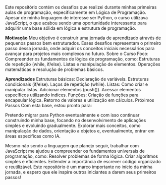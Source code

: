 Este repositório contém os desafios que realizei durante minhas primeiras aulas de programação, especificamente em Lógica de Programação. Apesar de minha linguagem de interesse ser Python, o curso utilizava JavaScript, o que acabou sendo uma oportunidade interessante para adquirir uma base sólida em lógica e estrutura de programação.

**Motivação**
Meu objetivo é construir uma jornada de aprendizado através de pequenos passos bem estruturados. Esses desafios representam o primeiro passo dessa jornada, onde adquiri os conceitos iniciais necessários para avançar para projetos mais complexos no futuro.
Sobre o Curso
Foco: Compreender os fundamentos de lógica de programação, como:
Estruturas de repetição (while, if/else).
Listas e manipulação de elementos.
Operações matemáticas e resolução de problemas básicos.

**Aprendizados**
Estruturas básicas:
Declaração de variáveis.
Estruturas condicionais (if/else).
Laços de repetição (while).
Listas:
Como criar e manipular listas.
Adicionar elementos (push()).
Acessar elementos específicos utilizando índices.
Funções:
Criação de funções para encapsular lógica.
Retorno de valores e utilização em cálculos.
Próximos Passos
Com esta base, estou pronto para:

Pretendo migrar para Python eventualmente e com  isso continuar construindo minha base, focando no desenvolvimento de aplicações simples e evoluindo gradualmente.
Explorar mais conceitos, como manipulação de dados, orientação a objetos e, eventualmente, entrar em áreas específicas como IA.


Mesmo não sendo a linguagem que planejo seguir, trabalhar com JavaScript me ajudou a compreender os fundamentos universais de programação, como:
Resolver problemas de forma lógica.
Criar algoritmos simples e eficientes.
Entender a importância de escrever código organizado e reutilizável.
Este repositório é um marco importante no início da minha jornada, e espero que ele inspire outros iniciantes a darem seus primeiros passos!
